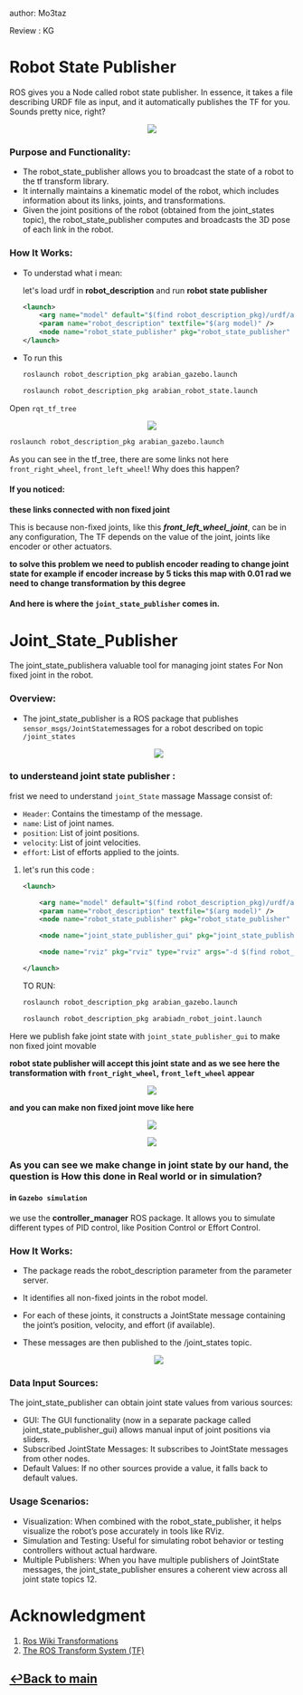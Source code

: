 author: Mo3taz

Review : KG

# Robot State Publisher

ROS gives you a Node called robot state publisher. In essence, it takes a file describing URDF file as input, and it automatically publishes the TF for you. Sounds pretty nice, right?


<p align="center">
<img src="images/robot_state_publisher_node.png" />

### Purpose and Functionality:

- The robot_state_publisher allows you to broadcast the state of a robot to the tf transform library.
- It internally maintains a kinematic model of the robot, which includes information about its links, joints, and transformations.
- Given the joint positions of the robot (obtained from the joint_states topic), the robot_state_publisher computes and broadcasts the 3D pose of each link in the robot.

### How It Works:

- To understad what i mean:

    let's load urdf in **robot_description** and run **robot state publisher**

    ```xml
    <launch>
        <arg name="model" default="$(find robot_description_pkg)/urdf/arabian_robot.urdf"/>
        <param name="robot_description" textfile="$(arg model)" />
        <node name="robot_state_publisher" pkg="robot_state_publisher" type="robot_state_publisher" respawn="false" output="screen"/>
    </launch>
    ```

- To run this

    ```bash
    roslaunch robot_description_pkg arabian_gazebo.launch

    ```

    ```bash
    roslaunch robot_description_pkg arabian_robot_state.launch
    ```

Open `rqt_tf_tree`


<p align="center">
<img src="images/only_robot_state.png" />

```bash
roslaunch robot_description_pkg arabian_gazebo.launch
```

As you can see in the tf_tree, there are some links not here `front_right_wheel`, `front_left_wheel`! Why does this happen?

#### If you noticed:

**these links connected with non fixed joint**

This is because non-fixed joints, like this **_front_left_wheel_joint_**, can be in any configuration, The TF depends on the value of the joint, joints like encoder or other actuators.

**to solve this problem we need to publish encoder reading to change joint state for example if encoder increase by 5 ticks this map with 0.01 rad we need to change transformation by this degree**

#### And here is where the `joint_state_publisher` comes in.

# Joint_State_Publisher

The joint_state_publishera valuable tool for managing joint states For Non fixed joint in the robot.

### Overview:

- The joint_state_publisher is a ROS package that publishes `sensor_msgs/JointState`messages for a robot described on topic `/joint_states`

    <p align="center">
    <img src="images/joint state publisher.png" />

### to understeand joint state publisher :

frist we need to understand `joint_State` massage
Massage consist of:

- `Header`: Contains the timestamp of the message.
- `name`: List of joint names.
- `position`: List of joint positions.
- `velocity`: List of joint velocities.
- `effort`: List of efforts applied to the joints.

1. let's run this code :

    ```xml
    <launch>

        <arg name="model" default="$(find robot_description_pkg)/urdf/arabian_robot.urdf"/>
        <param name="robot_description" textfile="$(arg model)" />
        <node name="robot_state_publisher" pkg="robot_state_publisher" type="robot_state_publisher" respawn="false" output="screen"/>

        <node name="joint_state_publisher_gui" pkg="joint_state_publisher_gui" type="joint_state_publisher_gui"/>

        <node name="rviz" pkg="rviz" type="rviz" args="-d $(find robot_description_pkg)/rviz/rviz_fake.rviz"/>

    </launch>
    ```

    TO RUN:

    ```bash
    roslaunch robot_description_pkg arabian_gazebo.launch
    ```

    ```bash
    roslaunch robot_description_pkg arabiadn_robot_joint.launch
    ```

Here we publish fake joint state with `joint_state_publisher_gui` to make non fixed joint movable

**robot state publisher will accept this joint state and as we see here the transformation with `front_right_wheel`, `front_left_wheel` appear**


<p align="center">
<img src="images/fake_tree.png" />

**and you can make non fixed joint move like here**

<p align="center">
<img src="images/fake_send_joint_State.gif" />

<p align="center">
<img src="images/rahal_fake_send_joint_State.gif" />

### As you can see we make change in joint state by our hand, the question is How this done in Real world or in simulation?

#### in `Gazebo simulation`

we use the **controller_manager** ROS package. It allows you to simulate different types of PID control, like Position Control or Effort Control.

### How It Works:

- The package reads the robot_description parameter from the parameter server.
- It identifies all non-fixed joints in the robot model.
- For each of these joints, it constructs a JointState message containing the joint’s position, velocity, and effort (if available).
- These messages are then published to the /joint_states topic.

    <p align="center">
    <img src="images/joint state publisher 2.png" />

### Data Input Sources:

The joint_state_publisher can obtain joint state values from various sources:

- GUI: The GUI functionality (now in a separate package called joint_state_publisher_gui) allows manual input of joint positions via sliders.
- Subscribed JointState Messages: It subscribes to JointState messages from other nodes.
- Default Values: If no other sources provide a value, it falls back to default values.

### Usage Scenarios:

- Visualization: When combined with the robot_state_publisher, it helps visualize the robot’s pose accurately in tools like RViz.
- Simulation and Testing: Useful for simulating robot behavior or testing controllers without actual hardware.
- Multiple Publishers: When you have multiple publishers of JointState messages, the joint_state_publisher ensures a coherent view across all joint state topics 12.

# Acknowledgment

1. [Ros Wiki Transformations](http://wiki.ros.org/tf/Overview/Transformations)
2. [The ROS Transform System (TF)](https://www.youtube.com/watch?v=QyvHhY4Y_Y8)

## [↩Back to main](../README.md)
